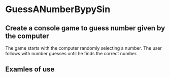 # GuessANumberBypySin
## Create a console game to guess number given by the computer

The game starts with the computer randomly selecting a number. The user follows with number guesses until he finds the correct number.

## Examles of use

